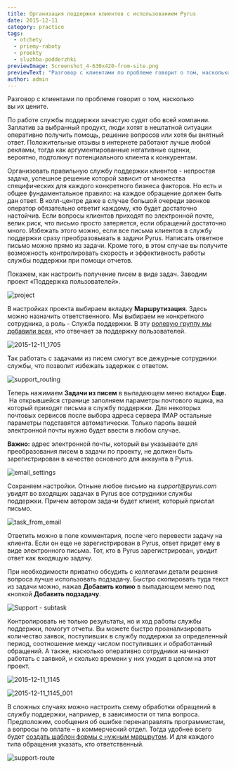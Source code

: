 ```yaml
---
title: Организация поддержки клиентов с использованием Pyrus
date: 2015-12-11
category: practice
tags:
  - otchety
  - priemy-raboty
  - proekty
  - sluzhba-podderzhki
previewImage: Screenshot_4-630x420-from-site.png
previewText: "Разговор с клиентами по проблеме говорит о том, насколько вы их цените."
author: admin
---
```

Разговор с клиентами по проблеме говорит о том, насколько вы их цените. 

По работе службы поддержки зачастую судят обо всей компании. Заплатив за выбранный продукт, люди хотят в нештатной ситуации оперативно получить помощь, решение вопросов или хотя бы внятный ответ. Положительные отзывы в интернете работают лучше любой рекламы, тогда как аргументированные негативные оценки, вероятно, подтолкнут потенциального клиента к конкурентам.

Организовать правильную службу поддержки клиентов - непростая задача, успешное решение которой зависит от множества специфических для каждого конкретного бизнеса факторов. Но есть и общее фундаментальное правило: на каждое обращение должен быть дан ответ. В колл-центре даже в случае большой очереди звонков оператор обязательно ответит каждому, кто будет достаточно настойчив. Если вопросы клиентов приходят по электронной почте, велик риск, что письмо просто затеряется, если обращений достаточно много. Избежать этого можно, если все письма клиентов в службу поддержки сразу преобразовывать в задачи Pyrus. Написать ответное письмо можно прямо из задачи. Кроме того, в этом случае вы получите возможность контролировать скорость и эффективность работы службы поддержки при помощи отчетов.

Покажем, как настроить получение писем в виде задач. Заводим проект «Поддержка пользователей».

![project](project.webp)

В настройках проекта выбираем вкладку **Маршрутизация**. Здесь можно назначить ответственного. Мы выбираем не конкретного сотрудника, а роль - Служба поддержки. В эту [ролевую группу мы добавили всех](https://pyrus.com/ru/help/roles), кто отвечает за поддержку пользователей.

![2015-12-11_1705](2015-12-11_1705.webp)

Так работать с задачами из писем смогут все дежурные сотрудники службы, что позволит избежать задержек с ответом.

![support_routing](support_routing.webp)

Теперь нажимаем **Задачи из писем** в выпадающем меню вкладки **Еще.**  На открывшейся странице заполняем параметры почтового ящика, на который приходят письма в службу поддержки. Для некоторых почтовых сервисов после выбора адреса сервера IMAP остальные параметры подставятся автоматически. Только пароль вашей электронной почты нужно будет ввести в любом случае.

**Важно:** адрес электронной почты, который вы указываете для преобразования писем в задачи по проекту, не должен быть зарегистрирован в качестве основного для аккаунта в Pyrus.

![email_settings](email_settings.webp)

Сохраняем настройки. Отныне любое письмо на _support@pyrus.com_ увидят во входящих задачах в Pyrus все сотрудники службы поддержки. Причем автором задачи будет клиент, который прислал письмо.

![task_from_email](task_from_email1.webp)

Ответить можно в поле комментария, после чего перевести задачу на клиента. Если он еще не зарегистрирован в Pyrus, ответ придет ему в виде электронного письма. Тот, кто в Pyrus зарегистрирован, увидит ответ как входящую задачу.

При необходимости приватно обсудить с коллегами детали решения вопроса лучше использовать подзадачу. Быстро скопировать туда текст из задачи можно, нажав **Добавить копию** в выпадающем меню под кнопкой **Добавить подзадачу**.

![Support - subtask](Support-subtask.webp)

Контролировать не только результаты, но и ход работы службы поддержки, помогут отчеты. Вы можете быстро проанализировать количество заявок, поступивших в службу поддержки за определенный период, соотношение между числом поступивших и обработанный обращений. А также, насколько оперативно сотрудники начинают работать с заявкой, и сколько времени у них уходит в целом на этот проект.

![2015-12-11_1145](2015-12-11_1145.webp)

![2015-12-11_1145_001](2015-12-11_1145_001.webp)

В сложных случаях можно настроить схему обработки обращений в службу поддержки, например, в зависимости от типа вопроса. Предположим, сообщения об ошибке перенаправлять программистам, а вопросы по оплате – в коммерческий отдел. Тогда удобнее всего будет [создать шаблон формы с нужным маршрутом](https://pyrus.com/ru/blog/2015/08/uslovnaya-vidimost-razdelov-v-formah.html). И для каждого типа обращения указать, кто ответственный.

![support-route](support-route.webp)